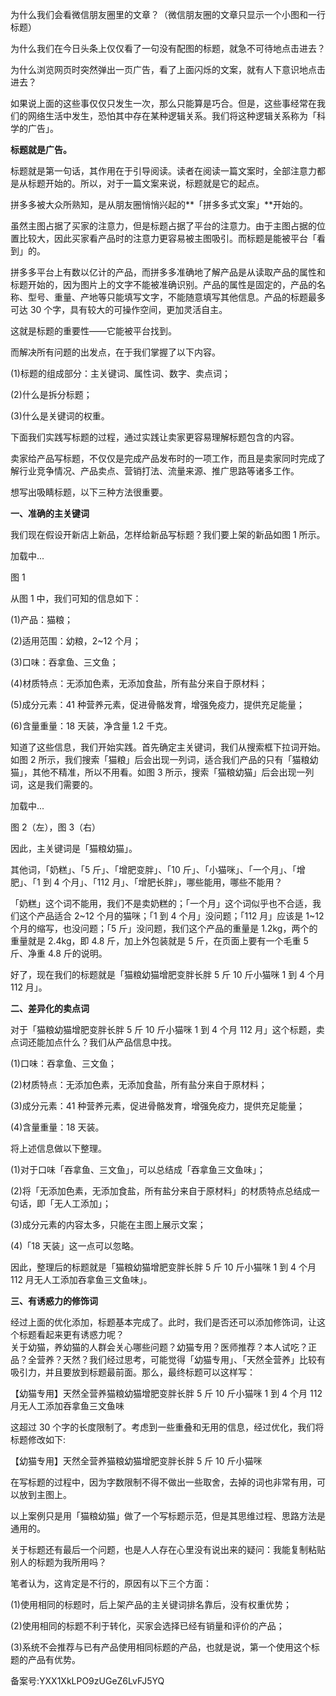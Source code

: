 为什么我们会看微信朋友圈里的文章？（微信朋友圈的文章只显示一个小图和一行标题）

为什么我们在今日头条上仅仅看了一句没有配图的标题，就急不可待地点击进去？

为什么浏览网页时突然弹出一页广告，看了上面闪烁的文案，就有人下意识地点击进去？

如果说上面的这些事仅仅只发生一次，那么只能算是巧合。但是，这些事经常在我们的网络生活中发生，恐怕其中存在某种逻辑关系。我们将这种逻辑关系称为「科学的广告」。

**标题就是广告。**

标题就是第一句话，其作用在于引导阅读。读者在阅读一篇文案时，全部注意力都是从标题开始的。所以，对于一篇文案来说，标题就是它的起点。

拼多多被大众所熟知，是从朋友圈悄悄兴起的**「拼多多式文案」**开始的。

虽然主图占据了买家的注意力，但是标题占据了平台的注意力。由于主图占据的位置比较大，因此买家看产品时的注意力更容易被主图吸引。而标题是能被平台「看到」的。

拼多多平台上有数以亿计的产品，而拼多多准确地了解产品是从读取产品的属性和标题开始的，因为图片上的文字不能被准确识别。产品的属性是固定的，产品的名称、型号、重量、产地等只能填写文字，不能随意填写其他信息。产品的标题最多可达 30 个字，具有较大的可操作空间，更加灵活自主。

这就是标题的重要性——它能被平台找到。

而解决所有问题的出发点，在于我们掌握了以下内容。

\(1\)标题的组成部分：主关键词、属性词、数字、卖点词；

\(2\)什么是拆分标题；

\(3\)什么是关键词的权重。

下面我们实践写标题的过程，通过实践让卖家更容易理解标题包含的内容。

卖家给产品写标题，不仅仅是完成产品发布时的一项工作，而且是卖家同时完成了解行业竞争情况、产品卖点、营销打法、流量来源、推广思路等诸多工作。

想写出吸睛标题，以下三种方法很重要。

**一、准确的主关键词**

我们现在假设开新店上新品，怎样给新品写标题？我们要上架的新品如图 1 所示。

加载中...

图 1

从图 1 中，我们可知的信息如下：

\(1\)产品：猫粮；

\(2\)适用范围：幼粮，2\~12 个月；

\(3\)口味：吞拿鱼、三文鱼；

\(4\)材质特点：无添加色素，无添加食盐，所有盐分来自于原材料；

\(5\)成分元素：41 种营养元素，促进骨骼发育，增强免疫力，提供充足能量；

\(6\)含量重量：18 天装，净含量 1.2 千克。

知道了这些信息，我们开始实践。首先确定主关键词，我们从搜索框下拉词开始。如图 2 所示，我们搜索「猫粮」后会出现一列词，适合我们产品的只有「猫粮幼猫」，其他不精准，所以不用看。如图 3 所示，搜索「猫粮幼猫」后会出现一列词，这是我们需要的。

加载中...

图 2（左），图 3（右）

因此，主关键词是「猫粮幼猫」。

其他词，「奶糕」、「5 斤」、「增肥变胖」、「10 斤」、「小猫咪」、「一个月」、「增肥」、「1 到 4 个月」、「112 月」、「增肥长胖」，哪些能用，哪些不能用？

「奶糕」这个词不能用，我们不是卖奶糕的；「一个月」这个词似乎也不合适，我们这个产品适合 2\~12 个月的猫咪；「1 到 4 个月」没问题；「112 月」应该是 1\~12 个月的缩写，也没问题；「5 斤」没问题，我们这个产品的重量是 1.2kg，两个的重量就是 2.4kg，即 4.8 斤，加上外包装就是 5 斤，在页面上要有一个毛重 5 斤、净重 4.8 斤的说明。

好了，现在我们的标题就是「猫粮幼猫增肥变胖长胖 5 斤 10 斤小猫咪 1 到 4 个月 112 月」。

**二、差异化的卖点词**

对于「猫粮幼猫增肥变胖长胖 5 斤 10 斤小猫咪 1 到 4 个月 112 月」这个标题，卖点词还能加点什么？我们从产品信息中找。

\(1\)口味：吞拿鱼、三文鱼；

\(2\)材质特点：无添加色素，无添加食盐，所有盐分来自于原材料；

\(3\)成分元素：41 种营养元素，促进骨骼发育，增强免疫力，提供充足能量；

\(4\)含量重量：18 天装。

将上述信息做以下整理。

\(1\)对于口味「吞拿鱼、三文鱼」，可以总结成「吞拿鱼三文鱼味」；

\(2\)将「无添加色素，无添加食盐，所有盐分来自于原材料」的材质特点总结成一句话，即「无人工添加」；

\(3\)成分元素的内容太多，只能在主图上展示文案；

\(4\)「18 天装」这一点可以忽略。

因此，整理后的标题就是「猫粮幼猫增肥变胖长胖 5 斤 10 斤小猫咪 1 到 4 个月 112 月无人工添加吞拿鱼三文鱼味」。

**三、有诱惑力的修饰词**

经过上面的优化添加，标题基本完成了。此时，我们是否还可以添加修饰词，让这个标题看起来更有诱惑力呢？  
关于幼猫，养幼猫的人群会关心哪些问题？幼猫专用？医师推荐？本人试吃？正品？全营养？天然？我们经过思考，可能觉得「幼猫专用」、「天然全营养」比较有吸引力，并且要放到标题最前面。那么，最终标题可以这样写：

【幼猫专用】天然全营养猫粮幼猫增肥变胖长胖 5 斤 10 斤小猫咪 1 到 4 个月 112 月无人工添加吞拿鱼三文鱼味

这超过 30 个字的长度限制了。考虑到一些重叠和无用的信息，经过优化，我们将标题修改如下:

【幼猫专用】天然全营养猫粮幼猫增肥变胖长胖 5 斤 10 斤小猫咪

在写标题的过程中，因为字数限制不得不做出一些取舍，去掉的词也非常有用，可以放到主图上。

以上案例只是用「猫粮幼猫」做了一个写标题示范，但是其思维过程、思路方法是通用的。

关于标题还有最后一个问题，也是人人存在心里没有说出来的疑问：我能复制粘贴别人的标题为我所用吗？

笔者认为，这肯定是不行的，原因有以下三个方面：

\(1\)使用相同的标题时，后上架产品的主关键词排名靠后，没有权重优势；

\(2\)使用相同的标题不利于转化，买家会选择已经有销量和评价的产品；

\(3\)系统不会推荐与已有产品使用相同标题的产品，也就是说，第一个使用这个标题的产品有优势。

备案号:YXX1XkLPO9zUGeZ6LvFJ5YQ